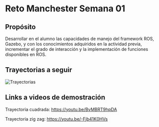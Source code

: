 # Reto Manchester Semana 01

## Propósito
Desarrollar en el alumno las capacidades de manejo del framework ROS, Gazebo, y con los conocimientos adquiridos en la actividad previa, incrementar el grado de interacción y la implementación de funciones disponibles en ROS.

## Trayectorias a seguir

![Trayectorias](https://user-images.githubusercontent.com/57539193/233291451-5ff7f55c-fde9-4e22-b6f6-e4fcc93aac02.png)

## Links a videos de demostración
Trayectoria cuadrada:
https://youtu.be/BvMBRT9hpDA

Trayectoria zig zag:
https://youtu.be/-Fjb41K0HVs

